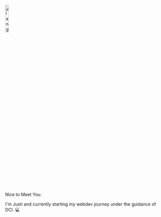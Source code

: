<p align="left"><img width=15%" src="https://github.com/alansmathew/alansmathew/raw/master/lang.gif" alt="lang image here" /></p>
  
  Nice to Meet You.

I'm Justi and currently starting my webdev journey under the guidance of DCI. :computer:
